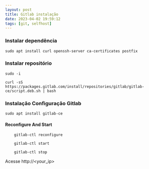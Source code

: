 ```yaml
---
layout: post
title: Gitlab instalação
date: 2023-04-02 19:59:12 
tags: [git, selfhost]
---  
```


### Instalar dependência

	sudo apt install curl openssh-server ca-certificates postfix

### Instalar repositório

	sudo -i
	
	curl -sS https://packages.gitlab.com/install/repositories/gitlab/gitlab-ce/script.deb.sh | bash

### Instalação Configuração Gitlab

	sudo apt install gitlab-ce

#### Reconfigure And Start

		gitlab-ctl reconfigure

		gitlab-ctl start

		gitlab-ctl stop

Acesse http://<your_ip>
